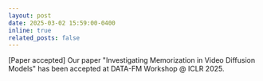 ```yaml
---
layout: post
date: 2025-03-02 15:59:00-0400
inline: true
related_posts: false
---
```


[Paper accepted] Our paper "Investigating Memorization in Video Diffusion Models" has been accepted at DATA-FM Workshop @ ICLR 2025.
